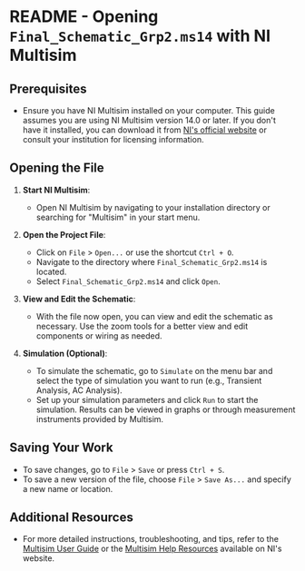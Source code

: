 # README - Opening `Final_Schematic_Grp2.ms14` with NI Multisim

## Prerequisites

- Ensure you have NI Multisim installed on your computer. This guide assumes you are using NI Multisim version 14.0 or later. If you don't have it installed, you can download it from [NI's official website](https://www.ni.com/en-us/shop/electronic-test-instrumentation/application-software-for-electronic-test-and-instrumentation/ni-multisim.html) or consult your institution for licensing information.

## Opening the File

1. **Start NI Multisim**:
   - Open NI Multisim by navigating to your installation directory or searching for "Multisim" in your start menu.

2. **Open the Project File**:
   - Click on `File` > `Open...` or use the shortcut `Ctrl + O`.
   - Navigate to the directory where `Final_Schematic_Grp2.ms14` is located.
   - Select `Final_Schematic_Grp2.ms14` and click `Open`.

3. **View and Edit the Schematic**:
   - With the file now open, you can view and edit the schematic as necessary. Use the zoom tools for a better view and edit components or wiring as needed.

4. **Simulation (Optional)**:
   - To simulate the schematic, go to `Simulate` on the menu bar and select the type of simulation you want to run (e.g., Transient Analysis, AC Analysis).
   - Set up your simulation parameters and click `Run` to start the simulation. Results can be viewed in graphs or through measurement instruments provided by Multisim.

## Saving Your Work

- To save changes, go to `File` > `Save` or press `Ctrl + S`.
- To save a new version of the file, choose `File` > `Save As...` and specify a new name or location.

## Additional Resources

- For more detailed instructions, troubleshooting, and tips, refer to the [Multisim User Guide](https://www.ni.com/pdf/manuals/375482b.pdf) or the [Multisim Help Resources](https://knowledge.ni.com/KnowledgeArticleDetails?id=kA00Z0000019LbZSAU&l=en-US) available on NI's website.

